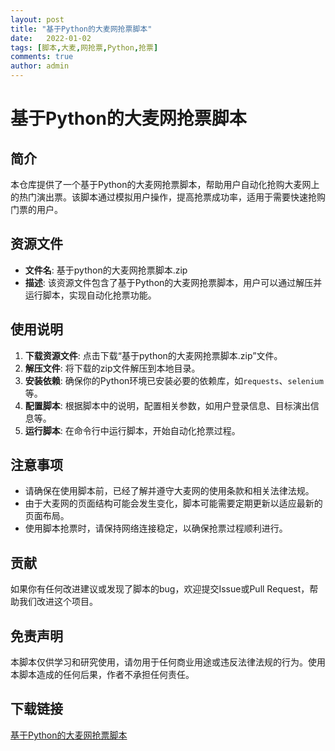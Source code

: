 ```yaml
---
layout: post
title: "基于Python的大麦网抢票脚本"
date:   2022-01-02
tags: [脚本,大麦,网抢票,Python,抢票]
comments: true
author: admin
---
```

# 基于Python的大麦网抢票脚本

## 简介

本仓库提供了一个基于Python的大麦网抢票脚本，帮助用户自动化抢购大麦网上的热门演出票。该脚本通过模拟用户操作，提高抢票成功率，适用于需要快速抢购门票的用户。

## 资源文件

- **文件名**: 基于python的大麦网抢票脚本.zip
- **描述**: 该资源文件包含了基于Python的大麦网抢票脚本，用户可以通过解压并运行脚本，实现自动化抢票功能。

## 使用说明

1. **下载资源文件**: 点击下载“基于python的大麦网抢票脚本.zip”文件。
2. **解压文件**: 将下载的zip文件解压到本地目录。
3. **安装依赖**: 确保你的Python环境已安装必要的依赖库，如`requests`、`selenium`等。
4. **配置脚本**: 根据脚本中的说明，配置相关参数，如用户登录信息、目标演出信息等。
5. **运行脚本**: 在命令行中运行脚本，开始自动化抢票过程。

## 注意事项

- 请确保在使用脚本前，已经了解并遵守大麦网的使用条款和相关法律法规。
- 由于大麦网的页面结构可能会发生变化，脚本可能需要定期更新以适应最新的页面布局。
- 使用脚本抢票时，请保持网络连接稳定，以确保抢票过程顺利进行。

## 贡献

如果你有任何改进建议或发现了脚本的bug，欢迎提交Issue或Pull Request，帮助我们改进这个项目。

## 免责声明

本脚本仅供学习和研究使用，请勿用于任何商业用途或违反法律法规的行为。使用本脚本造成的任何后果，作者不承担任何责任。

## 下载链接

[基于Python的大麦网抢票脚本](https://pan.quark.cn/s/9f5bc97a189d)